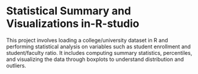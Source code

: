 # Statistical Summary and Visualizations in-R-studio
This project involves loading a college/university dataset in R and performing statistical analysis on variables such as student enrollment and student/faculty ratio. It includes computing summary statistics, percentiles, and visualizing the data through boxplots to understand distribution and outliers.
